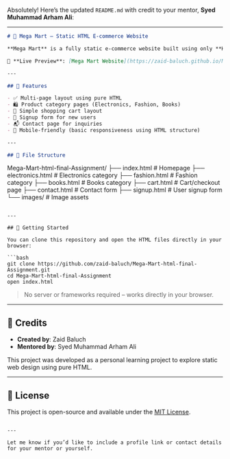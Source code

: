 Absolutely! Here’s the updated `README.md` with credit to your mentor, **Syed Muhammad Arham Ali**:

---

```markdown
# 🛒 Mega Mart – Static HTML E-commerce Website

**Mega Mart** is a fully static e-commerce website built using only **HTML**. It demonstrates the structure of a basic online store with multiple product categories, a shopping cart, a signup form, and a contact page — all without using CSS frameworks or JavaScript.

🔗 **Live Preview**: [Mega Mart Website](https://zaid-baluch.github.io/Mega-Mart-html-final-Assignment/)

---

## 📄 Features

- ✅ Multi-page layout using pure HTML
- 🛍️ Product category pages (Electronics, Fashion, Books)
- 🛒 Simple shopping cart layout
- 🧾 Signup form for new users
- 📬 Contact page for inquiries
- 📱 Mobile-friendly (basic responsiveness using HTML structure)

---

## 📁 File Structure

```

Mega-Mart-html-final-Assignment/
├── index.html            # Homepage
├── electronics.html      # Electronics category
├── fashion.html          # Fashion category
├── books.html            # Books category
├── cart.html             # Cart/checkout page
├── contact.html          # Contact form
├── signup.html           # User signup form
└── images/               # Image assets

````

---

## 🚀 Getting Started

You can clone this repository and open the HTML files directly in your browser:

```bash
git clone https://github.com/zaid-baluch/Mega-Mart-html-final-Assignment.git
cd Mega-Mart-html-final-Assignment
open index.html
````

> No server or frameworks required – works directly in your browser.

---

## 🙌 Credits

* **Created by**: Zaid Baluch
* **Mentored by**: Syed Muhammad Arham Ali

This project was developed as a personal learning project to explore static web design using pure HTML.

---

## 📄 License

This project is open-source and available under the [MIT License](LICENSE).

```

---

Let me know if you’d like to include a profile link or contact details for your mentor or yourself.
```
